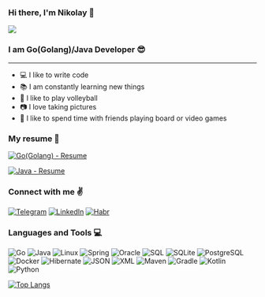 
### Hi there, I'm Nikolay 👋

![](https://komarev.com/ghpvc/?username=Nikolay-Gryaznov&color=blueviolet)


### I am Go(Golang)/Java Developer 😎

---

- :computer: I like to write code
- :books: I am constantly learning new things
- 💪 I like to play volleyball
- :camera: I love taking pictures
- 🎉 I like to spend time with friends playing board or video games

### My resume 📄

[![Go(Golang) - Resume](https://img.shields.io/badge/-Resume-090909)](https://drive.google.com/file/d/1nz2wj1ALWnEj2UiAaTNxSET8pVebG9Ns/view?usp=sharing)

[![Java - Resume](https://img.shields.io/badge/-Resume-090909)](https://drive.google.com/file/d/1nz2wj1ALWnEj2UiAaTNxSET8pVebG9Ns/view?usp=sharing)


### Connect with me ✌

[![Telegram](https://img.shields.io/badge/-Telegram-090909?logo=Telegram)](https://t.me/Nikolay_Gryaznov)
[![LinkedIn](https://img.shields.io/badge/-LinkedIn-090909?logo=LinkedIn&logoColor=1195F5)](https://www.linkedin.com/in/nikolay-gryaznov/)
[![Habr](https://img.shields.io/badge/-Habr-090909?logo=Habr&)](https://career.habr.com/nikolay_gryaznov)

### Languages and Tools 💻

![Go](https://img.shields.io/badge/-Go-090909?style=for-the-badge&logo=Go&logoColor=47C5FB)
![Java](https://img.shields.io/badge/-Java-090909?style=for-the-badge&logo=Java&logoColor=47C5FB)
![Linux](https://img.shields.io/badge/-Linux-090909?style=for-the-badge&logo=Linux&logoColor=47C5FB)
![Spring](https://img.shields.io/badge/-Spring-090909?style=for-the-badge&logo=Spring)
![Oracle](https://img.shields.io/badge/-Oracle-090909?style=for-the-badge&logo=Oracle&logoColor=47C5FB)
![SQL](https://img.shields.io/badge/-SQL-090909?style=for-the-badge&logo=SQL&logoColor=47C5FB)
![SQLite](https://img.shields.io/badge/-SQLite-090909?style=for-the-badge&logo=SQLite&logoColor=47C5FB)
![PostgreSQL](https://img.shields.io/badge/-PostgreSQL-090909?style=for-the-badge&logo=PostgreSQL&logoColor=47C5FB)
![Docker](https://img.shields.io/badge/-Docker-090909?style=for-the-badge&logo=Docker)
![Hibernate](https://img.shields.io/badge/-Hibernate-090909?style=for-the-badge&logo=Hibernate&logoColor=47C5FB)
![JSON](https://img.shields.io/badge/-JSON-090909?style=for-the-badge&logo=JSON)
![XML](https://img.shields.io/badge/-XML-090909?style=for-the-badge&logo=XML)
![Maven](https://img.shields.io/badge/-Maven-090909?style=for-the-badge&logo=Maven)
![Gradle](https://img.shields.io/badge/-Gradle-090909?style=for-the-badge&logo=Gradle)
![Kotlin](https://img.shields.io/badge/-Kotlin-090909?style=for-the-badge&logo=Kotlin)
![Python](https://img.shields.io/badge/-Python-090909?style=for-the-badge&logo=Python)

[![Top Langs](https://github-readme-stats.vercel.app/api/top-langs/?username=Nikolay-Gryaznov&layout=compact)](https://github.com/anuraghazra/github-readme-stats)
